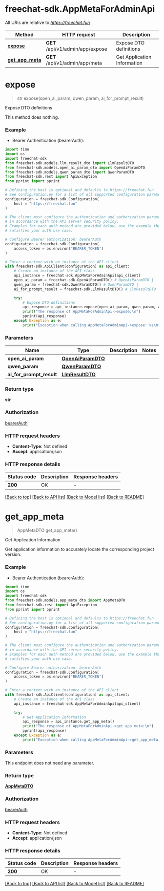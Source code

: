 # freechat-sdk.AppMetaForAdminApi

All URIs are relative to *https://freechat.fun*

Method | HTTP request | Description
------------- | ------------- | -------------
[**expose**](AppMetaForAdminApi.md#expose) | **GET** /api/v1/admin/app/expose | Expose DTO definitions
[**get_app_meta**](AppMetaForAdminApi.md#get_app_meta) | **GET** /api/v1/admin/app/meta | Get Application Information


# **expose**
> str expose(open_ai_param, qwen_param, ai_for_prompt_result)

Expose DTO definitions

This method does nothing.

### Example

* Bearer Authentication (bearerAuth):
```python
import time
import os
import freechat-sdk
from freechat-sdk.models.llm_result_dto import LlmResultDTO
from freechat-sdk.models.open_ai_param_dto import OpenAiParamDTO
from freechat-sdk.models.qwen_param_dto import QwenParamDTO
from freechat-sdk.rest import ApiException
from pprint import pprint

# Defining the host is optional and defaults to https://freechat.fun
# See configuration.py for a list of all supported configuration parameters.
configuration = freechat-sdk.Configuration(
    host = "https://freechat.fun"
)

# The client must configure the authentication and authorization parameters
# in accordance with the API server security policy.
# Examples for each auth method are provided below, use the example that
# satisfies your auth use case.

# Configure Bearer authorization: bearerAuth
configuration = freechat-sdk.Configuration(
    access_token = os.environ["BEARER_TOKEN"]
)

# Enter a context with an instance of the API client
with freechat-sdk.ApiClient(configuration) as api_client:
    # Create an instance of the API class
    api_instance = freechat-sdk.AppMetaForAdminApi(api_client)
    open_ai_param = freechat-sdk.OpenAiParamDTO() # OpenAiParamDTO | 
    qwen_param = freechat-sdk.QwenParamDTO() # QwenParamDTO | 
    ai_for_prompt_result = freechat-sdk.LlmResultDTO() # LlmResultDTO | 

    try:
        # Expose DTO definitions
        api_response = api_instance.expose(open_ai_param, qwen_param, ai_for_prompt_result)
        print("The response of AppMetaForAdminApi->expose:\n")
        pprint(api_response)
    except Exception as e:
        print("Exception when calling AppMetaForAdminApi->expose: %s\n" % e)
```



### Parameters

Name | Type | Description  | Notes
------------- | ------------- | ------------- | -------------
 **open_ai_param** | [**OpenAiParamDTO**](.md)|  | 
 **qwen_param** | [**QwenParamDTO**](.md)|  | 
 **ai_for_prompt_result** | [**LlmResultDTO**](.md)|  | 

### Return type

**str**

### Authorization

[bearerAuth](../README.md#bearerAuth)

### HTTP request headers

 - **Content-Type**: Not defined
 - **Accept**: application/json

### HTTP response details
| Status code | Description | Response headers |
|-------------|-------------|------------------|
**200** | OK |  -  |

[[Back to top]](#) [[Back to API list]](../README.md#documentation-for-api-endpoints) [[Back to Model list]](../README.md#documentation-for-models) [[Back to README]](../README.md)

# **get_app_meta**
> AppMetaDTO get_app_meta()

Get Application Information

Get application information to accurately locate the corresponding project version.

### Example

* Bearer Authentication (bearerAuth):
```python
import time
import os
import freechat-sdk
from freechat-sdk.models.app_meta_dto import AppMetaDTO
from freechat-sdk.rest import ApiException
from pprint import pprint

# Defining the host is optional and defaults to https://freechat.fun
# See configuration.py for a list of all supported configuration parameters.
configuration = freechat-sdk.Configuration(
    host = "https://freechat.fun"
)

# The client must configure the authentication and authorization parameters
# in accordance with the API server security policy.
# Examples for each auth method are provided below, use the example that
# satisfies your auth use case.

# Configure Bearer authorization: bearerAuth
configuration = freechat-sdk.Configuration(
    access_token = os.environ["BEARER_TOKEN"]
)

# Enter a context with an instance of the API client
with freechat-sdk.ApiClient(configuration) as api_client:
    # Create an instance of the API class
    api_instance = freechat-sdk.AppMetaForAdminApi(api_client)

    try:
        # Get Application Information
        api_response = api_instance.get_app_meta()
        print("The response of AppMetaForAdminApi->get_app_meta:\n")
        pprint(api_response)
    except Exception as e:
        print("Exception when calling AppMetaForAdminApi->get_app_meta: %s\n" % e)
```



### Parameters
This endpoint does not need any parameter.

### Return type

[**AppMetaDTO**](AppMetaDTO.md)

### Authorization

[bearerAuth](../README.md#bearerAuth)

### HTTP request headers

 - **Content-Type**: Not defined
 - **Accept**: application/json

### HTTP response details
| Status code | Description | Response headers |
|-------------|-------------|------------------|
**200** | OK |  -  |

[[Back to top]](#) [[Back to API list]](../README.md#documentation-for-api-endpoints) [[Back to Model list]](../README.md#documentation-for-models) [[Back to README]](../README.md)

